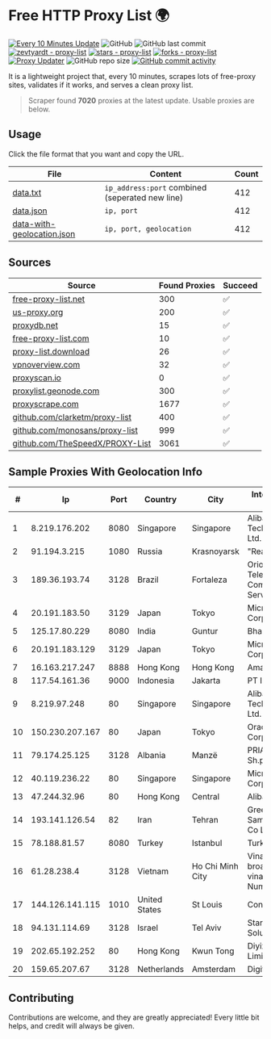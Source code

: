 
# Free HTTP Proxy List 🌍

[![Every 10 Minutes Update](https://github.com/mertguvencli/http-proxy-list/actions/workflows/main.yml/badge.svg?branch=main)](https://github.com/mertguvencli/http-proxy-list/actions/workflows/main.yml)
![GitHub](https://img.shields.io/github/license/mertguvencli/http-proxy-list)
![GitHub last commit](https://img.shields.io/github/last-commit/mertguvencli/http-proxy-list)
[![zevtyardt - proxy-list](https://img.shields.io/static/v1?label=zevtyardt&message=proxy-list&color=blue&logo=github)](https://github.com/zevtyardt/proxy-list "Go to GitHub repo")
[![stars - proxy-list](https://img.shields.io/github/stars/zevtyardt/proxy-list?style=social)](https://github.com/zevtyardt/proxy-list)
[![forks - proxy-list](https://img.shields.io/github/forks/zevtyardt/proxy-list?style=social)](https://github.com/zevtyardt/proxy-list)
[![Proxy Updater](https://github.com/zevtyardt/proxy-list/workflows/Proxy%20Updater/badge.svg)](https://github.com/zevtyardt/proxy-list/actions?query=workflow:"Proxy+Updater")
![GitHub repo size](https://img.shields.io/github/repo-size/zevtyardt/proxy-list)
[![GitHub commit activity](https://img.shields.io/github/commit-activity/m/zevtyardt/proxy-list?logo=commits)](https://github.com/zevtyardt/proxy-list/commits/main)

It is a lightweight project that, every 10 minutes, scrapes lots of free-proxy sites, validates if it works, and serves a clean proxy list.

> Scraper found **7020** proxies at the latest update. Usable proxies are below.

## Usage

Click the file format that you want and copy the URL.

|File|Content|Count|
|----|-------|-----|
|[data.txt](https://raw.githubusercontent.com/mertguvencli/http-proxy-list/main/proxy-list/data.txt)|`ip_address:port` combined (seperated new line)|412|
|[data.json](https://raw.githubusercontent.com/mertguvencli/http-proxy-list/main/proxy-list/data.json)|`ip, port`|412|
|[data-with-geolocation.json](https://raw.githubusercontent.com/mertguvencli/http-proxy-list/main/proxy-list/data-with-geolocation.json)|`ip, port, geolocation`|412|

## Sources

|Source|Found Proxies|Succeed|
|------|-------------|-------|
|[free-proxy-list.net](https://free-proxy-list.net)|300|✅|
|[us-proxy.org](https://www.us-proxy.org)|200|✅|
|[proxydb.net](http://proxydb.net)|15|✅|
|[free-proxy-list.com](https://free-proxy-list.com/?page=&port=&type%5B%5D=http&type%5B%5D=https&up_time=0&search=Search)|10|✅|
|[proxy-list.download](https://www.proxy-list.download/HTTP)|26|✅|
|[vpnoverview.com](https://vpnoverview.com/privacy/anonymous-browsing/free-proxy-servers)|32|✅|
|[proxyscan.io](https://www.proxyscan.io)|0|✅|
|[proxylist.geonode.com](https://proxylist.geonode.com/api/proxy-list?limit=300&page=1&sort_by=lastChecked&sort_type=desc&protocols=http,https)|300|✅|
|[proxyscrape.com](https://api.proxyscrape.com/v2/?request=displayproxies&protocol=http&timeout=10000&country=all&ssl=all&anonymity=all)|1677|✅|
|[github.com/clarketm/proxy-list](https://raw.githubusercontent.com/clarketm/proxy-list/master/proxy-list-raw.txt)|400|✅|
|[github.com/monosans/proxy-list](https://raw.githubusercontent.com/monosans/proxy-list/main/proxies/http.txt)|999|✅|
|[github.com/TheSpeedX/PROXY-List](https://raw.githubusercontent.com/TheSpeedX/PROXY-List/master/http.txt)|3061|✅|


## Sample Proxies With Geolocation Info

|#|Ip|Port|Country|City|Internet Service Provider|
|-|--|----|-------|----|-------------------------|
|1|8.219.176.202|8080|Singapore|Singapore|Alibaba (US) Technology Co., Ltd.|
|2|91.194.3.215|1080|Russia|Krasnoyarsk|"RealHost" Ltd|
|3|189.36.193.74|3128|Brazil|Fortaleza|Orion Telecomunicações Comercio e Serviços LTDA|
|4|20.191.183.50|3129|Japan|Tokyo|Microsoft Corporation|
|5|125.17.80.229|8080|India|Guntur|Bharti Airtel|
|6|20.191.183.129|3129|Japan|Tokyo|Microsoft Corporation|
|7|16.163.217.247|8888|Hong Kong|Hong Kong|Amazon.com|
|8|117.54.161.36|9000|Indonesia|Jakarta|PT IndoInternet|
|9|8.219.97.248|80|Singapore|Singapore|Alibaba (US) Technology Co., Ltd.|
|10|150.230.207.167|80|Japan|Tokyo|Oracle Corporation|
|11|79.174.25.125|3128|Albania|Manzë|PRIAM NET Sh.p.k.|
|12|40.119.236.22|80|Singapore|Singapore|Microsoft Corporation|
|13|47.244.32.96|80|Hong Kong|Central|Alibaba.com LLC|
|14|193.141.126.54|82|Iran|Tehran|Green Web Samaneh Novin Co Ltd|
|15|78.188.81.57|8080|Turkey|Istanbul|TurkTelecom|
|16|61.28.238.4|3128|Vietnam|Ho Chi Minh City|Vinadata broadcast via vinagame AS Number|
|17|144.126.141.115|1010|United States|St Louis|Contabo Inc.|
|18|94.131.114.69|3128|Israel|Tel Aviv|Stark Industries Solutions LTD|
|19|202.65.192.252|80|Hong Kong|Kwun Tong|Diyixian.com Limited|
|20|159.65.207.67|3128|Netherlands|Amsterdam|DigitalOcean, LLC|



## Contributing

Contributions are welcome, and they are greatly appreciated! Every
little bit helps, and credit will always be given.

